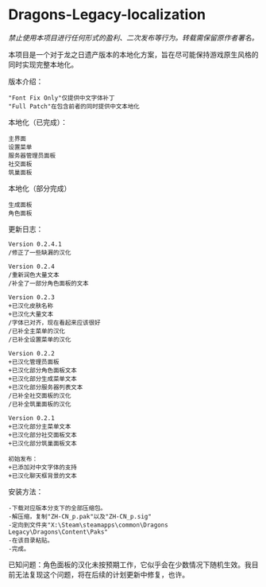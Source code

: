 # Dragons-Legacy-localization
*禁止使用本项目进行任何形式的盈利、二次发布等行为。转载需保留原作者署名。*

本项目是一个对于龙之日遗产版本的本地化方案，旨在尽可能保持游戏原生风格的同时实现完整本地化。

版本介绍：

    "Font Fix Only"仅提供中文字体补丁
    "Full Patch"在包含前者的同时提供中文本地化


本地化（已完成）：

    主界面
    设置菜单
    服务器管理员面板
    社交面板
    筑巢面板

本地化（部分完成）

    生成面板
    角色面板


更新日志：

    Version 0.2.4.1
    /修正了一些缺漏的汉化
    
    Version 0.2.4
    /重新润色大量文本
    /补全了一部分角色面板的文本
    
    Version 0.2.3
    +已汉化皮肤名称
    +已汉化大量文本
    /字体已对齐，现在看起来应该很好
    /已补全主菜单的汉化
    /已补全设置菜单的汉化

    Version 0.2.2
    +已汉化管理员面板
    +已汉化部分角色面板文本
    +已汉化部分生成菜单文本
    +已汉化部分服务器列表文本
    /已补全社交面板的汉化
    /已补全筑巢面板的汉化
	
    Version 0.2.1
    +已汉化部分主菜单文本
    +已汉化部分社交面板文本
    +已汉化部分筑巢面板文本

    初始发布：
    +已添加对中文字体的支持
    +已汉化聊天框背景的文本


安装方法：

    -下载对应版本分支下的全部压缩包。
    -解压缩，复制"ZH-CN_p.pak"以及"ZH-CN_p.sig"
    -定向到文件夹"X:\Steam\steamapps\common\Dragons Legacy\Dragons\Content\Paks"
    -在该目录粘贴。
    -完成。


已知问题：角色面板的汉化未按预期工作，它似乎会在少数情况下随机生效。我目前无法复现这个问题，将在后续的计划更新中修复，也许。
